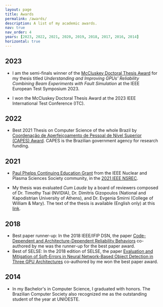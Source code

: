 ```yaml
---
layout: page
title: Awards
permalink: /awards/
description: A list of my academic awards.
nav: true
nav_order: 4
years: [2023, 2022, 2021, 2020, 2019, 2018, 2017, 2016, 2014]
horizontal: true
---
```


## 2023

- I am the semi-finals winner of the
  [McCluskey Doctoral Thesis Award](https://cas.polito.it/ETS23/proceedings/informal/S8C-1.pdf) for my thesis titled
  _Understanding and Improving GPUs’ Reliability Combining Beam Experiments with Fault Simulation_ at the IEEE European Test Symposium 2023.

- I won the McCluskey Doctoral Thesis Award at the 2023 IEEE International Test Conference (ITC).

## 2022

- Best 2021 Thesis on Computer Science of the whole Brazil by
[Coordenação de Aperfeiçoamento de Pessoal de Nível Superior (CAPES) Award](https://www.gov.br/capes/pt-br/assuntos/premios/premio-capes-de-tese/teses-premiadas/teses-premiadas-em-2022).
CAPES is the Brazilian government agency for research funding.


## 2021

- [Paul Phelps Continuing Education Grant](https://twitter.com/ieeensrec/status/1418203223316475904)
  from the IEEE Nuclear
  and Plasma Sciences Society community, in the
  [2021 IEEE NSREC](https://ieeexplore.ieee.org/stamp/stamp.jsp?arnumber=9735186). 

- My thesis was evaluated _Cum Laude_ by a board of reviewers composed of Dr. Timothy Tsai (NVIDIA), 
Dr. Dimitris Gizopoulos (National and Kapodistrian University of Athens), and Dr. Evgenia Smirni
(College of William & Mary). The text of the thesis is available (English only) at this [link](https://lume.ufrgs.br/bitstream/handle/10183/234971/001136966.pdf).

## 2018

- Best paper runner-up: In the 2018 IEEE/IFIP DSN, the paper [Code-Dependent and Architecture-Dependent Reliability Behaviors](https://ieeexplore.ieee.org/abstract/document/8416467)
co-authored by me was the runner-up for the best paper award.
- Best of SELSE: In the 2018 edition of SELSE, the paper [Evaluation and Mitigation of Soft-Errors in Neural Network-Based Object Detection in Three GPU Architectures](https://ieeexplore.ieee.org/abstract/document/8023727) 
co-authored by me won the best paper award.

## 2014

- In my Bachelor's in Computer Science, I graduated with honors. The Brazilian Computer Society also recognized me as the outstanding student of the year at UNIOESTE.



